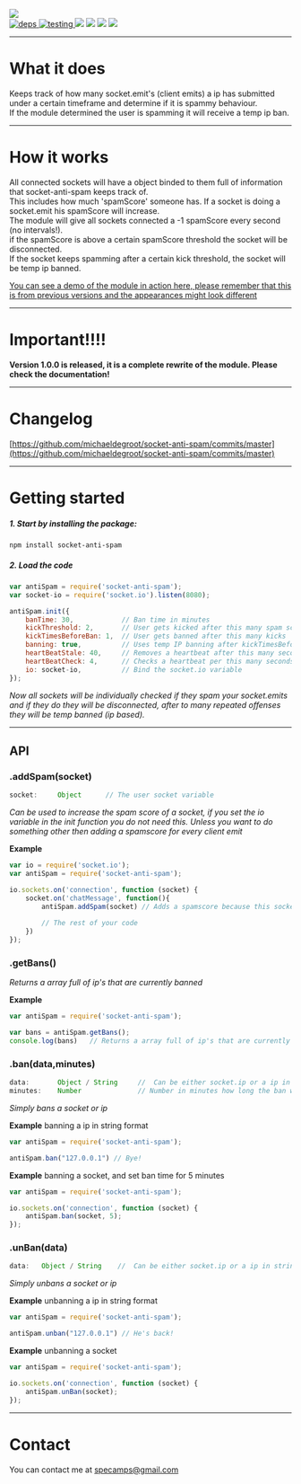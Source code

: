[![](https://nodei.co/npm/socket-anti-spam.png?downloads=true&downloadRank=true&stars=true)](https://www.npmjs.com/package/socket-anti-spam)     
[![](https://david-dm.org/michaeldegroot/socket-anti-spam.svg "deps") ](https://david-dm.org/michaeldegroot/socket-anti-spam "david-dm")
[![](https://travis-ci.org/michaeldegroot/socket-anti-spam.svg?branch=master "testing") ](https://travis-ci.org/michaeldegroot/socket-anti-spam "travis-ci")
[![](https://coveralls.io/repos/michaeldegroot/socket-anti-spam/badge.svg?branch=master&service=github)](https://coveralls.io/github/michaeldegroot/socket-anti-spam?branch=master)
![](https://img.shields.io/badge/Node-%3E%3D0.10-green.svg)
![](https://img.shields.io/npm/dt/socket-anti-spam.svg)
![](https://img.shields.io/npm/l/express.svg)
___
# What it does

Keeps track of how many socket.emit's (client emits) a ip has submitted under a certain timeframe and determine if it is spammy behaviour.  
If the module determined the user is spamming it will receive a temp ip ban. 


___
# How it works
All connected sockets will have a object binded to them full of information that socket-anti-spam keeps track of.   
This includes how much 'spamScore' someone has. If a socket is doing a socket.emit his spamScore will increase.   
The module will give all sockets connected a -1 spamScore every second (no intervals!).  
if the spamScore is above a certain spamScore threshold the socket will be disconnected.   
If the socket keeps spamming after a certain kick threshold, the socket will be temp ip banned.



[You can see a demo of the module in action here, please remember that this is from previous versions and the appearances might look different](https://bitbucket.org/repo/kR4677/images/1013607973-socketspam.gif)
___
# Important!!!!
__Version 1.0.0 is released, it is a complete rewrite of the module. Please check the documentation!__

___
# Changelog


[https://github.com/michaeldegroot/socket-anti-spam/commits/master](https://github.com/michaeldegroot/socket-anti-spam/commits/master)
___
#  Getting started

##### 1. Start by installing the package:
    npm install socket-anti-spam

##### 2. Load the code
```javascript
var antiSpam = require('socket-anti-spam');
var socket-io = require('socket.io').listen(8080);

antiSpam.init({
    banTime: 30,            // Ban time in minutes
    kickThreshold: 2,       // User gets kicked after this many spam score
    kickTimesBeforeBan: 1,  // User gets banned after this many kicks
    banning: true,          // Uses temp IP banning after kickTimesBeforeBan
    heartBeatStale: 40,     // Removes a heartbeat after this many seconds
    heartBeatCheck: 4,      // Checks a heartbeat per this many seconds
    io: socket-io,          // Bind the socket.io variable
});
````
_Now all sockets will be individually checked if they spam your socket.emits and if they do they will be disconnected, after to many repeated offenses they will be temp banned (ip based)._
___
## API

###  .addSpam(socket)
```js
socket:     Object      // The user socket variable
```
_Can be used to increase the spam score of a socket, if you set the io variable in the init function you do not need this. Unless you want to do something other then adding a spamscore for every client emit_  

__Example__

````js
var io = require('socket.io');
var antiSpam = require('socket-anti-spam');

io.sockets.on('connection', function (socket) {
    socket.on('chatMessage', function(){
        antiSpam.addSpam(socket) // Adds a spamscore because this socket sent a emit
        
        // The rest of your code
    })
});
````

###  .getBans()
_Returns a array full of ip's that are currently banned_  

__Example__

````js
var antiSpam = require('socket-anti-spam');

var bans = antiSpam.getBans();
console.log(bans)   // Returns a array full of ip's that are currently banned
````
###  .ban(data,minutes)
```js
data:       Object / String     //  Can be either socket.ip or a ip in string format you want to ban
minutes:    Number              // Number in minutes how long the ban will be active, if not supplied default will be used (60)
```
_Simply bans a socket or ip_  

__Example__ banning a ip in string format

````js
var antiSpam = require('socket-anti-spam');

antiSpam.ban("127.0.0.1") // Bye!
````

__Example__ banning a socket, and set ban time for 5 minutes

````js
var antiSpam = require('socket-anti-spam');

io.sockets.on('connection', function (socket) {
    antiSpam.ban(socket, 5);
});
````
###  .unBan(data)
```js
data:   Object / String    //  Can be either socket.ip or a ip in string format you want to unban
```
_Simply unbans a socket or ip_  

__Example__ unbanning a ip in string format

````js
var antiSpam = require('socket-anti-spam');

antiSpam.unban("127.0.0.1") // He's back!
````

__Example__ unbanning a socket

````js
var antiSpam = require('socket-anti-spam');

io.sockets.on('connection', function (socket) {
    antiSpam.unBan(socket);
});
````

___
# Contact  
You can contact me at specamps@gmail.com
